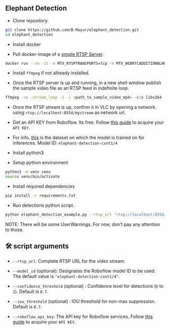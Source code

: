 ## Elephant Detection
- Clone repository.
```bash
git clone https://github.com/B-Mayur/elephant_detection.git
cd elephant_detection
```

- Install docker

- Pull docker-image of a [simple RTSP Server](https://hub.docker.com/r/bluenviron/mediamtx).
```bash
docker run --rm -it -e MTX_RTSPTRANSPORTS=tcp -e MTX_WEBRTCADDITIONALHOSTS=192.168.1.2 -p 8554:8554 -p 1935:1935 -p 8888:8888 -p 8889:8889 -p 8890:8890/udp -p 8189:8189/udp bluenviron/mediamtx-ffmpeg
```

- Install `ffmpeg` if not allready installed.

- Once the RTSP server is up and running, in a new shell window publish the sample video file as an RTSP feed in indefinite loop.
```bash
ffmpeg -re -stream_loop -1 -i <path_to_sample_video_mp4> -c:v libx264 -b:v 1500k -maxrate 1500k -bufsize 2M -c:a aac -b:a 128k -f rtsp -rtsp_transport tcp -muxdelay 0.1 -muxpreload 0.5 rtsp://localhost:8554/mystream
```

- Once the RTSP stream is up, confirm it in VLC by opening a network. using `rtsp://localhost:8554/mystream` as network url.

- Get an API KEY from Roboflow. Its free. Follow [this guide](https://docs.roboflow.com/api-reference/authentication#retrieve-an-api-key) to acquire your `API KEY`.

- For info. [this](https://universe.roboflow.com/roboflow-universe-projects/elephant-detection-cxnt1) is the dataset on which the model is trained on for inferences. Model ID: `elephant-detection-cxnt1/4`


- Install python3

- Setup python environment
```bash
python3 -m venv venv
source venv/bin/activate
```

- Install required dependencies
```bash
pip install -r requirements.txt
```

- Run detections python script.
```bash
python elephant_detection_example.py --rtsp_url 'rtsp://localhost:8554/mystream' --roboflow_api_key <roboflow_api_key>
```

NOTE:
  There will be some UserWarnings. For now, don't pay any attention to those.

## 🛠️ script arguments
- `--rtsp_url`: Complete RTSP URL for the video stream.

- `--model_id` (optional): Designates the Roboflow model ID to be used. The default value is `"elephant-detection-cxnt1/4"`.

- `--confidence_threshold` (optional) : Confidence level for detections (`0` to `1`). Default is `0.7`.

- `--iou_threshold` (optional) : IOU threshold for non-max suppression. Default is `0.7`.

- `--roboflow_api_key`: The API key for Roboflow services. Follow [this guide](https://docs.roboflow.com/api-reference/authentication#retrieve-an-api-key) to acquire your `API KEY`.
